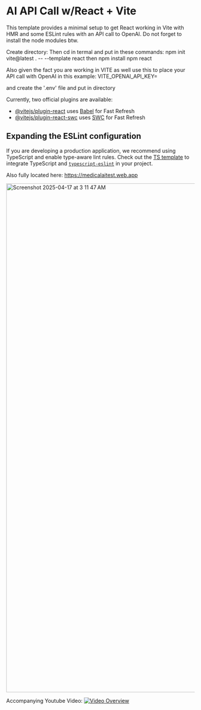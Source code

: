 # AI API Call w/React + Vite

This template provides a minimal setup to get React working in Vite with HMR and some ESLint rules with an API call to OpenAI. Do not forget to install the node modules btw.

Create directory:
Then cd in termal and put in these commands:
npm init vite@latest . -- --template react
then
npm install
npm react

Also given the fact you are working in VITE as well use this to place your API call with OpenAI in this example:
VITE_OPENAI_API_KEY=

and create the '.env' file and put in directory


Currently, two official plugins are available:

- [@vitejs/plugin-react](https://github.com/vitejs/vite-plugin-react/blob/main/packages/plugin-react/README.md) uses [Babel](https://babeljs.io/) for Fast Refresh
- [@vitejs/plugin-react-swc](https://github.com/vitejs/vite-plugin-react-swc) uses [SWC](https://swc.rs/) for Fast Refresh

## Expanding the ESLint configuration

If you are developing a production application, we recommend using TypeScript and enable type-aware lint rules. Check out the [TS template](https://github.com/vitejs/vite/tree/main/packages/create-vite/template-react-ts) to integrate TypeScript and [`typescript-eslint`](https://typescript-eslint.io) in your project.


Also fully located here:
https://medicalaitest.web.app


<img width="1360" alt="Screenshot 2025-04-17 at 3 11 47 AM" src="https://github.com/user-attachments/assets/7b38777e-814e-42e5-a0db-2074288bea12" />


Accompanying Youtube Video:
[![Video Overview](https://img.youtube.com/vi/Tya_Fxd_YMA/maxresdefault.jpg)](https://www.youtube.com/watch?v=Tya_Fxd_YMA)
